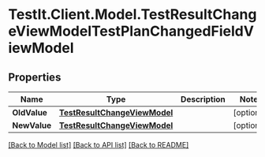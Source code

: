 # TestIt.Client.Model.TestResultChangeViewModelTestPlanChangedFieldViewModel

## Properties

Name | Type | Description | Notes
------------ | ------------- | ------------- | -------------
**OldValue** | [**TestResultChangeViewModel**](TestResultChangeViewModel.md) |  | [optional] 
**NewValue** | [**TestResultChangeViewModel**](TestResultChangeViewModel.md) |  | [optional] 

[[Back to Model list]](../README.md#documentation-for-models) [[Back to API list]](../README.md#documentation-for-api-endpoints) [[Back to README]](../README.md)

